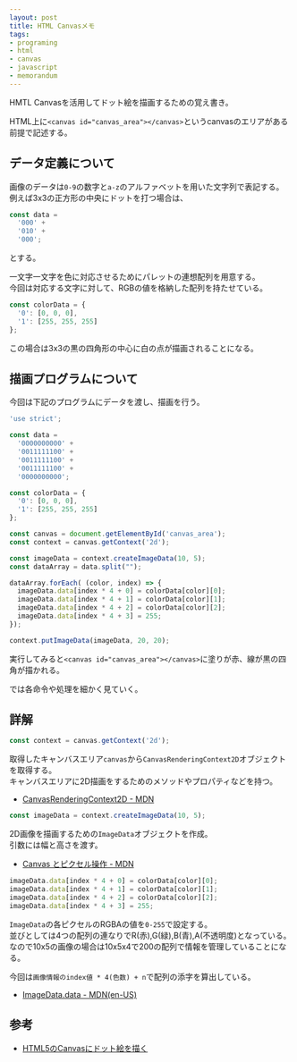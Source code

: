 ```yaml
---
layout: post
title: HTML Canvasメモ
tags:
- programing
- html
- canvas
- javascript
- memorandum
---
```


HMTL Canvasを活用してドット絵を描画するための覚え書き。  

<!--more-->

HTML上に`<canvas id="canvas_area"></canvas>`というcanvasのエリアがある前提で記述する。  

## データ定義について

画像のデータは`0-9`の数字と`a-z`のアルファベットを用いた文字列で表記する。  
例えば3x3の正方形の中央にドットを打つ場合は、  

```javascript
const data =
  '000' +
  '010' + 
  '000';
```

とする。  

一文字一文字を色に対応させるためにパレットの連想配列を用意する。  
今回は対応する文字に対して、RGBの値を格納した配列を持たせている。  

```javascript
const colorData = {
  '0': [0, 0, 0],
  '1': [255, 255, 255]
};
```
この場合は3x3の黒の四角形の中心に白の点が描画されることになる。  


## 描画プログラムについて

今回は下記のプログラムにデータを渡し、描画を行う。

```javascript
'use strict';

const data =
  '0000000000' +
  '0011111100' +
  '0011111100' + 
  '0011111100' +
  '0000000000';

const colorData = {
  '0': [0, 0, 0],
  '1': [255, 255, 255]
};

const canvas = document.getElementById('canvas_area');
const context = canvas.getContext('2d');

const imageData = context.createImageData(10, 5);
const dataArray = data.split("");

dataArray.forEach( (color, index) => {
  imageData.data[index * 4 + 0] = colorData[color][0];
  imageData.data[index * 4 + 1] = colorData[color][1];
  imageData.data[index * 4 + 2] = colorData[color][2];
  imageData.data[index * 4 + 3] = 255;
});

context.putImageData(imageData, 20, 20);
```

実行してみると`<canvas id="canvas_area"></canvas>`に塗りが赤、線が黒の四角が描かれる。  

では各命令や処理を細かく見ていく。

## 詳解

```javascript
const context = canvas.getContext('2d');
```

取得したキャンバスエリア`canvas`から`CanvasRenderingContext2D`オブジェクトを取得する。  
キャンバスエリアに2D描画をするためのメソッドやプロパティなどを持つ。  

- [CanvasRenderingContext2D - MDN](https://developer.mozilla.org/ja/docs/Web/API/CanvasRenderingContext2D)


```javascript
const imageData = context.createImageData(10, 5);
```

2D画像を描画するための`ImageData`オブジェクトを作成。  
引数には幅と高さを渡す。  

- [Canvas とピクセル操作 - MDN](https://developer.mozilla.org/ja/docs/Web/API/Canvas_API/Tutorial/Pixel_manipulation_with_canvas)


```javascript
imageData.data[index * 4 + 0] = colorData[color][0];
imageData.data[index * 4 + 1] = colorData[color][1];
imageData.data[index * 4 + 2] = colorData[color][2];
imageData.data[index * 4 + 3] = 255;
```

`ImageData`の各ピクセルのRGBAの値を`0-255`で設定する。  
並びとしては4つの配列の連なりでR(赤),G(緑),B(青),A(不透明度)となっている。  
なので10x5の画像の場合は10x5x4で200の配列で情報を管理していることになる。  

今回は`画像情報のindex値 * 4(色数) + n`で配列の添字を算出している。  


- [ImageData.data - MDN(en-US)](https://developer.mozilla.org/en-US/docs/Web/API/ImageData/data)


## 参考

- [HTML5のCanvasにドット絵を描く](https://qiita.com/Yamazin/items/cdca50471af475e6300a)
